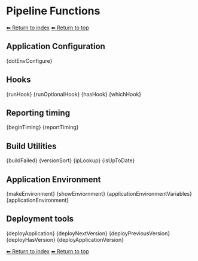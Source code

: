 # Pipeline Functions

[⬅ Return to index](index.md)
[⬅ Return to top](../index.md)

## Application Configuration

{dotEnvConfigure}

## Hooks

{runHook}
{runOptionalHook}
{hasHook}
{whichHook}

## Reporting timing

{beginTiming}
{reportTiming}

## Build Utilities

{buildFailed}
{versionSort}
{ipLookup}
{isUpToDate}

## Application Environment

{makeEnvironment}
{showEnviornment}
{applicationEnvironmentVariables}
{applicationEnvironment}

## Deployment tools

{deployApplication}
{deployNextVersion}
{deployPreviousVersion}
{deployHasVersion}
{deployApplicationVersion}

[⬅ Return to index](index.md)
[⬅ Return to top](../index.md)
